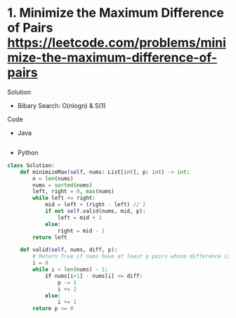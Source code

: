 # 1. Minimize the Maximum Difference of Pairs https://leetcode.com/problems/minimize-the-maximum-difference-of-pairs

Solution

- Bibary Search: O(nlogn) & S(1)

Code

- Java

```java

```

- Python

```python
class Solution:
    def minimizeMax(self, nums: List[int], p: int) -> int:
        n = len(nums)
        nums = sorted(nums)
        left, right = 0, max(nums)
        while left <= right:
            mid = left + (right - left) // 2
            if not self.valid(nums, mid, p):
                left = mid + 1
            else:
                right = mid - 1
        return left

    def valid(self, nums, diff, p):
        # Return True if nums have at least p pairs whose difference is no greater than diff; False otherwise
        i = 0
        while i < len(nums) - 1:
            if nums[i+1] - nums[i] <= diff:
                p -= 1
                i += 2
            else:
                i += 1
        return p <= 0
```

